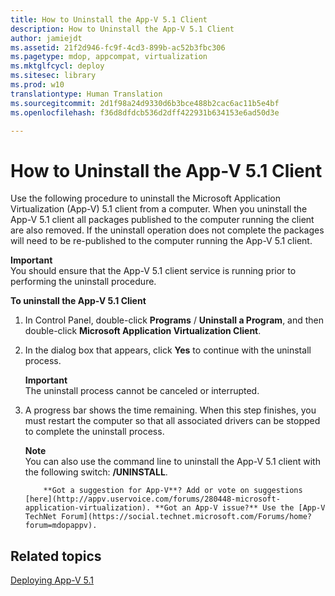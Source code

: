 ```yaml
---
title: How to Uninstall the App-V 5.1 Client
description: How to Uninstall the App-V 5.1 Client
author: jamiejdt
ms.assetid: 21f2d946-fc9f-4cd3-899b-ac52b3fbc306
ms.pagetype: mdop, appcompat, virtualization
ms.mktglfcycl: deploy
ms.sitesec: library
ms.prod: w10
translationtype: Human Translation
ms.sourcegitcommit: 2d1f98a24d9330d6b3bce488b2cac6ac11b5e4bf
ms.openlocfilehash: f36d8dfdcb536d2dff422931b634153e6ad50d3e

---
```



# How to Uninstall the App-V 5.1 Client


Use the following procedure to uninstall the Microsoft Application Virtualization (App-V) 5.1 client from a computer. When you uninstall the App-V 5.1 client all packages published to the computer running the client are also removed. If the uninstall operation does not complete the packages will need to be re-published to the computer running the App-V 5.1 client.

**Important**  
You should ensure that the App-V 5.1 client service is running prior to performing the uninstall procedure.

 

**To uninstall the App-V 5.1 Client**

1.  In Control Panel, double-click **Programs** / **Uninstall a Program**, and then double-click **Microsoft Application Virtualization Client**.

2.  In the dialog box that appears, click **Yes** to continue with the uninstall process.

    **Important**  
    The uninstall process cannot be canceled or interrupted.

     

3.  A progress bar shows the time remaining. When this step finishes, you must restart the computer so that all associated drivers can be stopped to complete the uninstall process.

    **Note**  
    You can also use the command line to uninstall the App-V 5.1 client with the following switch: **/UNINSTALL**.

     

    
            **Got a suggestion for App-V**? Add or vote on suggestions [here](http://appv.uservoice.com/forums/280448-microsoft-application-virtualization). **Got an App-V issue?** Use the [App-V TechNet Forum](https://social.technet.microsoft.com/Forums/home?forum=mdopappv).

## Related topics


[Deploying App-V 5.1](deploying-app-v-51.md)

 

 








<!--HONumber=Jun16_HO4-->


